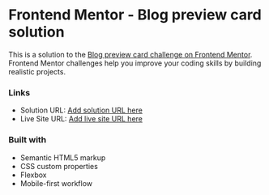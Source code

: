 # Frontend Mentor - Blog preview card solution

This is a solution to the [Blog preview card challenge on Frontend Mentor](https://www.frontendmentor.io/challenges/blog-preview-card-ckPaj01IcS). Frontend Mentor challenges help you improve your coding skills by building realistic projects. 

### Links

- Solution URL: [Add solution URL here](https://github.com/denissejoyce/blog-preview-card-main)
- Live Site URL: [Add live site URL here](https://peppy-cuchufli-516257.netlify.app/)

### Built with

- Semantic HTML5 markup
- CSS custom properties
- Flexbox
- Mobile-first workflow
